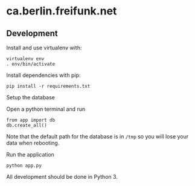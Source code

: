 # ca.berlin.freifunk.net

## Development

Install and use virtualenv with:

```
virtualenv env
. env/bin/activate
```

Install dependencies with pip:

```
pip install -r requirements.txt
```


Setup the database

Open a python terminal and run
```
from app import db
db.create_all()
```

Note that the default path for the database is in `/tmp` so you will lose your data when rebooting.

Run the application
```
python app.py
```

All development should be done in Python 3.
